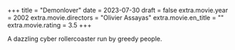 +++
title = "Demonlover"
date = 2023-07-30
draft = false
extra.movie.year = 2002
extra.movie.directors = "Olivier Assayas"
extra.movie.en_title = ""
extra.movie.rating = 3.5
+++

A dazzling cyber rollercoaster run by greedy people.<!-- more -->